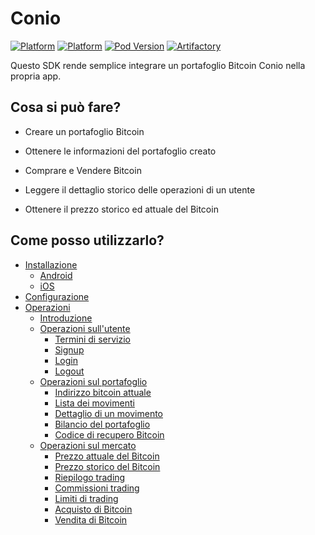 # Conio #
[![Platform](https://img.shields.io/badge/platform-iOS-lightgrey.svg)]()
[![Platform](https://img.shields.io/badge/platform-Android-lightgrey.svg)]()
[![Pod Version](https://img.shields.io/badge/pod-v0.1.4-blue.svg)]()
[![Artifactory](https://img.shields.io/badge/artifactory-v0.4.7-green.svg)]()

Questo SDK rende semplice integrare un portafoglio Bitcoin Conio nella propria app.

## Cosa si può fare?

- Creare un portafoglio Bitcoin

- Ottenere le informazioni del portafoglio creato

- Comprare e Vendere Bitcoin

- Leggere il dettaglio storico delle operazioni di un utente

- Ottenere il prezzo storico ed attuale del Bitcoin

## Come posso utilizzarlo?

*   [Installazione]()
    *   [Android](./pages/installation/Android.md)
    *   [iOS](./pages/installation/iOS.md)
*   [Configurazione](./pages/configuration/Configuration.md)
*   [Operazioni](./pages/operation/Operation.md)
    *   [Introduzione](./pages/operation/Operation.md)
    *   [Operazioni sull'utente](./pages/user/User.md)
        *   [Termini di servizio](./pages/user/User.md#recupero-dei-termini-di-servizio)
        *   [Signup](./pages/user/User.md#signup)
        *   [Login](./pages/user/User.md#login)
        *   [Logout](./pages/user/User.md#logout)
    *   [Operazioni sul portafoglio](./pages/wallet/Wallet.md)
        *   [Indirizzo bitcoin attuale](./pages/wallet/Wallet.md#indirizzo-bitcoin-attuale)
        *   [Lista dei movimenti](./pages/wallet/Wallet.md#lista-movimenti-bitcoin)
        *   [Dettaglio di un movimento](./pages/wallet/Wallet.md#dettaglio-di-un-movimento)
        *   [Bilancio del portafoglio](./pages/wallet/Wallet.md#bilancio-del-portafoglio)
        *   [Codice di recupero Bitcoin](./pages/wallet/Wallet.md#codice-di-recupero-bitcoin)
    *   [Operazioni sul mercato](./pages/exchange/Exchange.md)
        *   [Prezzo attuale del Bitcoin](./pages/exchange/Exchange.md#prezzo-attuale-del-bitcoin)
        *   [Prezzo storico del Bitcoin](./pages/exchange/Exchange.md#prezzo-storico-del-bitcoin)
        *   [Riepilogo trading](./pages/exchange/Exchange.md#recupero-informazioni-di-trading)
        *   [Commissioni trading](./pages/exchange/Exchange.md#recupero-commissioni-di-trading)
        *   [Limiti di trading](./pages/exchange/Exchange.md#recupero-limiti-di-trading)
        *   [Acquisto di Bitcoin](./pages/exchange/Exchange.md#acquisto-di-bitcoin)
        *   [Vendita di Bitcoin](./pages/exchange/Exchange.md#vendita-di-bitcoin)
